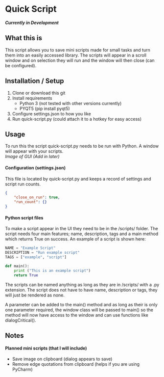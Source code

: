 # Quick Script
***Currently in Development***

## What this is
This script allows you to save mini scripts made for small tasks and turn them into an easily accessed library. The scripts will appear in a scroll window and on selection they will run and the window will then close (can be configured).

## Installation / Setup
 1. Clone or download this git
 2. Install requirements
    - Python 3 (not tested with other versions currently)
    - PYQT5 (pip install pyqt5)
 3. Configure settings.json to how you like
 4. Run quick-script.py (could attach it to a hotkey for easy access)

## Usage
To run this the script quick-script.py needs to be run with Python. A window will appear with your scripts. <br/>
*Image of GUI (Add in later)* <br/>


#### Configuration (settings.json)
This file is located by quick-script.py and keeps a record of settings and script run counts.
```json
{
    "close_on_run": true,
    "run_count": {}
}
```

#### Python script files
To make a script appear in the UI they need to be in the /scripts/ folder. The script needs four main features; name, description, tags and a main method which returns True on success. An example of a script is shown here:
```python
NAME = "Example Script"
DESCRIPTION = "Run example script"
TAGS = ["example", "script"]

def main():
    print ("This is an example script")
    return True
```
The scripts can be named anything as long as they are in /scripts/ with a .py extension. The script does not have to have name, description or tags, they will just be rendered as none.

A parameter can be added to the main() method and as long as their is only one parameter required, the window class will be passed to main() so the method will now have access to the window and can use functions like dialogCritical().

## Notes
#### Planned mini scripts (that I will include)
 - Save image on clipboard (dialog appears to save)
 - Remove edge quotations from clipboard (helps if you are using PyCharm)
